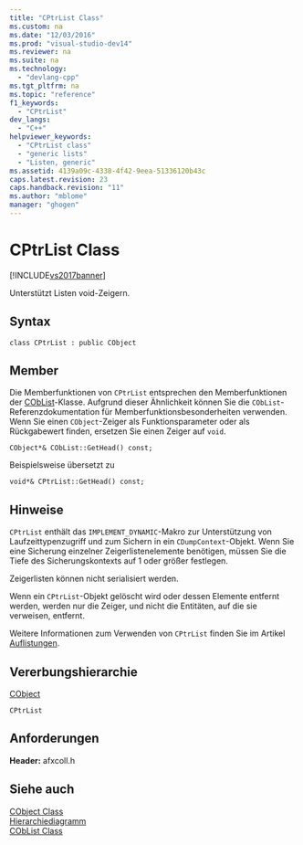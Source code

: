 ```yaml
---
title: "CPtrList Class"
ms.custom: na
ms.date: "12/03/2016"
ms.prod: "visual-studio-dev14"
ms.reviewer: na
ms.suite: na
ms.technology: 
  - "devlang-cpp"
ms.tgt_pltfrm: na
ms.topic: "reference"
f1_keywords: 
  - "CPtrList"
dev_langs: 
  - "C++"
helpviewer_keywords: 
  - "CPtrList class"
  - "generic lists"
  - "Listen, generic"
ms.assetid: 4139a09c-4338-4f42-9eea-51336120b43c
caps.latest.revision: 23
caps.handback.revision: "11"
ms.author: "mblome"
manager: "ghogen"
---
```

# CPtrList Class
[!INCLUDE[vs2017banner](../../assembler/inline/includes/vs2017banner.md)]

Unterstützt Listen void\-Zeigern.  
  
## Syntax  
  
```  
class CPtrList : public CObject  
```  
  
## Member  
 Die Memberfunktionen von `CPtrList` entsprechen den Memberfunktionen der [CObList](../../mfc/reference/coblist-class.md)\-Klasse.  Aufgrund dieser Ähnlichkeit können Sie die `CObList`\-Referenzdokumentation für Memberfunktionsbesonderheiten verwenden.  Wenn Sie einen `CObject`\-Zeiger als Funktionsparameter oder als Rückgabewert finden, ersetzen Sie einen Zeiger auf `void`.  
  
 `CObject*& CObList::GetHead() const;`  
  
 Beispielsweise übersetzt zu  
  
 `void*& CPtrList::GetHead() const;`  
  
## Hinweise  
 `CPtrList` enthält das `IMPLEMENT_DYNAMIC`\-Makro zur Unterstützung von Laufzeittypenzugriff und zum Sichern in ein `CDumpContext`\-Objekt.  Wenn Sie eine Sicherung einzelner Zeigerlistenelemente benötigen, müssen Sie die Tiefe des Sicherungskontexts auf 1 oder größer festlegen.  
  
 Zeigerlisten können nicht serialisiert werden.  
  
 Wenn ein `CPtrList`\-Objekt gelöscht wird oder dessen Elemente entfernt werden, werden nur die Zeiger, und nicht die Entitäten, auf die sie verweisen, entfernt.  
  
 Weitere Informationen zum Verwenden von `CPtrList` finden Sie im Artikel [Auflistungen](../../mfc/collections.md).  
  
## Vererbungshierarchie  
 [CObject](../../mfc/reference/cobject-class.md)  
  
 `CPtrList`  
  
## Anforderungen  
 **Header:** afxcoll.h  
  
## Siehe auch  
 [CObject Class](../../mfc/reference/cobject-class.md)   
 [Hierarchiediagramm](../../mfc/hierarchy-chart.md)   
 [CObList Class](../../mfc/reference/coblist-class.md)